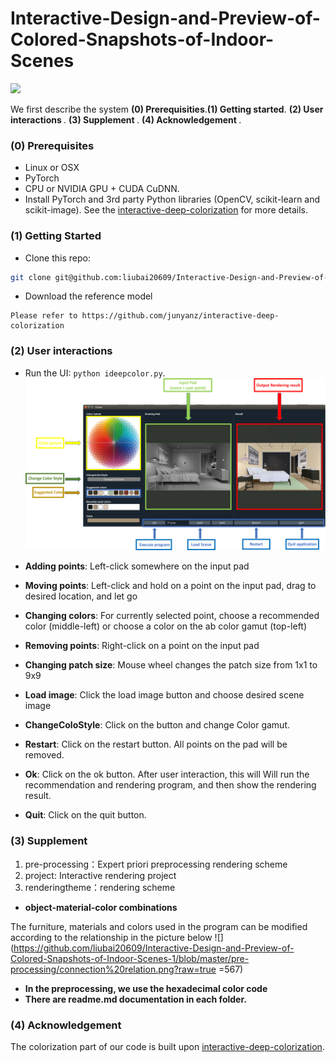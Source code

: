 # Interactive-Design-and-Preview-of-Colored-Snapshots-of-Indoor-Scenes
![](https://github.com/liubai20609/Interactive-Design-and-Preview-of-Colored-Snapshots-of-Indoor-Scenes-1/blob/master/show.png?raw=true)

We first describe the system <b>(0) Prerequisities</b>.<b>(1) Getting started</b>. <b>(2) User interactions </b>. <b>(3) Supplement </b>. <b>(4) Acknowledgement </b>. 

### (0) Prerequisites
- Linux or OSX
- PyTorch
- CPU or NVIDIA GPU + CUDA CuDNN.
- Install PyTorch and 3rd party Python libraries (OpenCV, scikit-learn and scikit-image). See the [interactive-deep-colorization](https://github.com/junyanz/interactive-deep-colorization) for more details.

### (1) Getting Started
- Clone this repo:
```bash
git clone git@github.com:liubai20609/Interactive-Design-and-Preview-of-Colored-Snapshots-of-Indoor-Scenes-1.git
```

- Download the reference model
```
Please refer to https://github.com/junyanz/interactive-deep-colorization
```
### (2) User interactions
- Run the UI: `python ideepcolor.py`. 
![](https://github.com/liubai20609/Interactive-Design-and-Preview-of-Colored-Snapshots-of-Indoor-Scenes-1/blob/master/project/myfile/UI.png?raw=true)

- <b>Adding points</b>: Left-click somewhere on the input pad
- <b>Moving points</b>: Left-click and hold on a point on the input pad, drag to desired location, and let go
- <b>Changing colors</b>: For currently selected point, choose a recommended color (middle-left) or choose a color on the ab color gamut (top-left)
- <b>Removing points</b>: Right-click on a point on the input pad
- <b>Changing patch size</b>: Mouse wheel changes the patch size from 1x1 to 9x9
- <b>Load image</b>: Click the load image button and choose desired scene image
- <b>ChangeColoStyle</b>: Click on the button and change Color gamut.
- <b>Restart</b>: Click on the restart button. All points on the pad will be removed.
- <b>Ok</b>: Click on the ok button. After user interaction, this will Will run the recommendation and rendering program, and then show the rendering result.
- <b>Quit</b>: Click on the quit button.


### (3) Supplement
1. pre-processing：Expert priori preprocessing rendering scheme
2. project: Interactive rendering project
3. renderingtheme：rendering scheme
- <b>object-material-color combinations</b>

The furniture, materials and colors used in the program can be modified according to the relationship in the picture below
![](https://github.com/liubai20609/Interactive-Design-and-Preview-of-Colored-Snapshots-of-Indoor-Scenes-1/blob/master/pre-processing/connection%20relation.png?raw=true =567)
- <b>In the preprocessing, we use the hexadecimal color code</b>
- <b>There are readme.md documentation in each folder.</b>
### (4) Acknowledgement
The colorization part of our code is built upon [interactive-deep-colorization](https://github.com/junyanz/interactive-deep-colorization).
